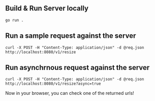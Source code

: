 ## Build & Run Server locally
```
go run .
```

## Run a sample request against the server
```
curl -X POST -H "Content-Type: application/json" -d @req.json http://localhost:8080/v1/resize
```
## Run asynchrnous request against the server
```
curl -X POST -H "Content-Type: application/json" -d @req.json http://localhost:8080/v1/resize?async=true
```

Now in your browser, you can check one of the returned urls!
